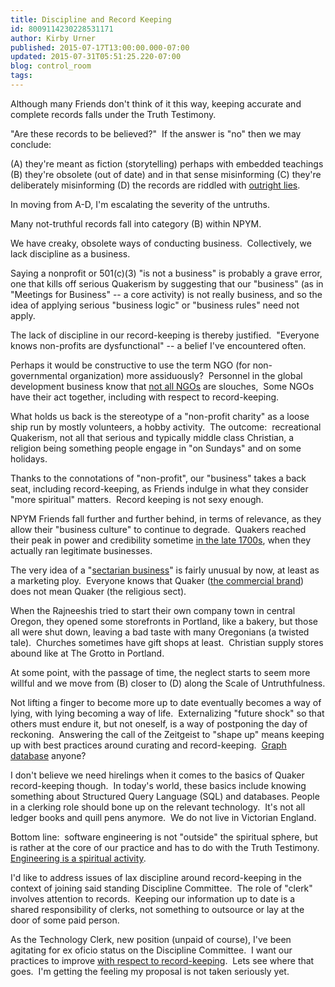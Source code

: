 ```yaml
---
title: Discipline and Record Keeping
id: 8009114230228531171
author: Kirby Urner
published: 2015-07-17T13:00:00.000-07:00
updated: 2015-07-31T05:51:25.220-07:00
blog: control_room
tags: 
---
```


Although many Friends don't think of it this way, keeping accurate and complete records falls under the Truth Testimony.

"Are these records to be believed?"  If the answer is "no" then we may conclude:

(A) they're meant as fiction (storytelling) perhaps with embedded teachings
(B) they're obsolete (out of date) and in that sense misinforming
(C) they're deliberately misinforming
(D) the records are riddled with [outright lies](http://worldgame.blogspot.com/2010/01/more-geopolitics.html).

In moving from A-D, I'm escalating the severity of the untruths.

Many not-truthful records fall into category (B) within NPYM.

We have creaky, obsolete ways of conducting business.  Collectively, we lack discipline as a business.

Saying a nonprofit or 501(c)(3) "is not a business" is probably a grave error, one that kills off serious Quakerism by suggesting that our "business" (as in "Meetings for Business" -- a core activity) is not really business, and so the idea of applying serious "business logic" or "business rules" need not apply.

The lack of discipline in our record-keeping is thereby justified.  "Everyone knows non-profits are dysfunctional" -- a belief I've encountered often.

Perhaps it would be constructive to use the term NGO (for non-governmental organization) more assiduously?  Personnel in the global development business know that [not all NGOs](http://worldgame.blogspot.com/2015/06/visa-commercial.html) are slouches,  Some NGOs have their act together, including with respect to record-keeping.

What holds us back is the stereotype of a "non-profit charity" as a loose ship run by mostly volunteers, a hobby activity.  The outcome:  recreational Quakerism, not all that serious and typically middle class Christian, a religion being something people engage in "on Sundays" and on some holidays.

Thanks to the connotations of "non-profit", our "business" takes a back seat, including record-keeping, as Friends indulge in what they consider "more spiritual" matters.  Record keeping is not sexy enough.

NPYM Friends fall further and further behind, in terms of relevance, as they allow their "business culture" to continue to degrade.  Quakers reached their peak in power and credibility sometime [in the late 1700s](http://controlroom.blogspot.com/2014/10/a-quaker-arc.html), when they actually ran legitimate businesses.

The very idea of a "[sectarian business](http://coffeeshopsnet.blogspot.com/)" is fairly unusual by now, at least as a marketing ploy.  Everyone knows that Quaker ([the commercial brand](http://controlroom.blogspot.com/2009/11/go-humans-go.html)) does not mean Quaker (the religious sect).

When the Rajneeshis tried to start their own company town in central Oregon, they opened some storefronts in Portland, like a bakery, but those all were shut down, leaving a bad taste with many Oregonians (a twisted tale).  Churches sometimes have gift shops at least.  Christian supply stores abound like at The Grotto in Portland.

At some point, with the passage of time, the neglect starts to seem more willful and we move from (B) closer to (D) along the Scale of Untruthfulness.

Not lifting a finger to become more up to date eventually becomes a way of lying, with lying becoming a way of life.  Externalizing "future shock" so that others must endure it, but not oneself, is a way of postponing the day of reckoning.  Answering the call of the Zeitgeist to "shape up" means keeping up with best practices around curating and record-keeping.  [Graph database](http://mybizmo.blogspot.com/2014/10/graphing-relationships.html) anyone?

I don't believe we need hirelings when it comes to the basics of Quaker record-keeping though.  In today's world, these basics include knowing something about Structured Query Language (SQL) and databases. People in a clerking role should bone up on the relevant technology.  It's not all ledger books and quill pens anymore.  We do not live in Victorian England.

Bottom line:  software engineering is not "outside" the spiritual sphere, but is rather at the core of our practice and has to do with the Truth Testimony.  [Engineering is a spiritual activity](http://mybizmo.blogspot.com/2015/05/engineering-as-moral-enterprise.html).

I'd like to address issues of lax discipline around 
record-keeping in the context of joining said standing Discipline Committee.  The 
role of "clerk" involves attention to records.  Keeping our information 
up to date is a shared responsibility of clerks, not something to 
outsource or lay at the door of some paid person.

As the Technology Clerk, new position (unpaid of course), I've been agitating
 for ex oficio status on the Discipline Committee.  I want our practices
 to improve [with respect to record-keeping](http://mathforum.org/kb/thread.jspa?forumID=206&messageID=7344243).  Lets see where that goes.  I'm getting the feeling my proposal is not taken seriously yet.
